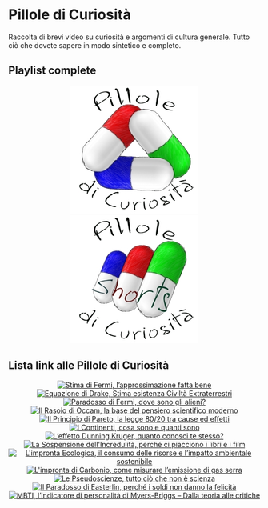 # **Pillole di Curiosità**

Raccolta di brevi video su curiosità e argomenti di cultura generale. Tutto ciò che dovete sapere in modo sintetico e completo.

## **Playlist complete**

<div align="center">
  <a href="https://www.youtube.com/watch?v=hp5HbJyu99s&list=PL8nSPrZb28LQtydTAPQ2NDifmkGimpkYX">    
    <img src="./Immagini/Pillole_di_Curiosita_256.jpg" alt="Pillole di Curiosità">
  </a>     
  <!--
  <a href="https://www.youtube.com/watch?v=K4gf_YanKFk&list=PL8nSPrZb28LTqfTAoRUl4sg6rCbrL2gwE&index=1&t=5s">    
    <img src="./Immagini/Fisica_tutto_ d_un_fiato_256.jpg" alt="Fisica tutto d'un fiato">
  </a> 
  -->
  <a href="https://www.youtube.com/playlist?list=PL8nSPrZb28LTiROF_fMpQehGVJS1CVJ7K">    
    <img src="./Immagini/Pillole_di_Curiosita_Shorts_256.jpg" alt="Flashcards Pillole di Curiosità">
  </a>  
</div>

## **Lista link alle Pillole di Curiosità**

<div align="center">
  <a href="https://www.youtube.com/watch?v=hp5HbJyu99s&list=PL8nSPrZb28LQtydTAPQ2NDifmkGimpkYX">
    <img src="https://i.ytimg.com/vi/hp5HbJyu99s/maxresdefault.jpg" alt="Stima di Fermi, l’approssimazione fatta bene" height="256">
  </a>

  <a href="https://www.youtube.com/watch?v=3_js1SLhORE&list=PL8nSPrZb28LQtydTAPQ2NDifmkGimpkYX">
    <img src="https://i.ytimg.com/vi/3_js1SLhORE/maxresdefault.jpg" alt="Equazione di Drake, Stima esistenza Civiltà Extraterrestri" height="256">
  </a>

  <a href="https://www.youtube.com/watch?v=9Cz_lp2jzSY&list=PL8nSPrZb28LQtydTAPQ2NDifmkGimpkYX">
    <img src="https://i.ytimg.com/vi/9Cz_lp2jzSY/maxresdefault.jpg" alt="Paradosso di Fermi, dove sono gli alieni?" height="256">
  </a>

  <a href="https://www.youtube.com/watch?v=kaR9QCw60R8&list=PL8nSPrZb28LQtydTAPQ2NDifmkGimpkYX">
    <img src="https://i.ytimg.com/vi/kaR9QCw60R8/maxresdefault.jpg" alt="Il Rasoio di Occam, la base del pensiero scientifico moderno" height="256">
  </a>

  <a href="https://www.youtube.com/watch?v=GROFpEHv6R0&list=PL8nSPrZb28LQtydTAPQ2NDifmkGimpkYX">
    <img src="https://i.ytimg.com/vi/GROFpEHv6R0/maxresdefault.jpg" alt="Il Principio di Pareto, la legge 80/20 tra cause ed effetti" height="256">
  </a>

  <a href="https://www.youtube.com/watch?v=QSqsRJPuOGw&list=PL8nSPrZb28LQtydTAPQ2NDifmkGimpkYX">
    <img src="https://i.ytimg.com/vi/QSqsRJPuOGw/maxresdefault.jpg" alt="I Continenti, cosa sono e quanti sono" height="256">
  </a>

  <a href="https://www.youtube.com/watch?v=_KHSzKDSrpg&list=PL8nSPrZb28LQtydTAPQ2NDifmkGimpkYX">
    <img src="https://i.ytimg.com/vi/_KHSzKDSrpg/maxresdefault.jpg" alt="L’effetto Dunning Kruger, quanto conosci te stesso?" height="256">
  </a>

  <a href="https://www.youtube.com/watch?v=tdAIH9fguLM&list=PL8nSPrZb28LQtydTAPQ2NDifmkGimpkYX">
    <img src="https://i.ytimg.com/vi/tdAIH9fguLM/maxresdefault.jpg" alt="La Sospensione dell'Incredulità, perché ci piacciono i libri e i film" height="256">
  </a>

  <a href="https://www.youtube.com/watch?v=0kOeQ8JI_lc&list=PL8nSPrZb28LQtydTAPQ2NDifmkGimpkYX">
    <img src="https://i.ytimg.com/vi/0kOeQ8JI_lc/maxresdefault.jpg" alt="L'impronta Ecologica, il consumo delle risorse e l’impatto ambientale sostenibile" height="256">
  </a>

  <a href="https://www.youtube.com/watch?v=cyw4EUIWRS8&list=PL8nSPrZb28LQtydTAPQ2NDifmkGimpkYX">
    <img src="https://i.ytimg.com/vi/cyw4EUIWRS8/maxresdefault.jpg" alt="L'impronta di Carbonio, come misurare l’emissione di gas serra" height="256">
  </a>

  <a href="https://www.youtube.com/watch?v=k4-_VqIW9I4&list=PL8nSPrZb28LQtydTAPQ2NDifmkGimpkYX">
    <img src="https://i.ytimg.com/vi/k4-_VqIW9I4/maxresdefault.jpg" alt="Le Pseudoscienze, tutto ciò che non è scienza" height="256">
  </a>

  <a href="https://www.youtube.com/watch?v=Bp8Mu59lVsc&list=PL8nSPrZb28LQtydTAPQ2NDifmkGimpkYX">
    <img src="https://i.ytimg.com/vi/Bp8Mu59lVsc/maxresdefault.jpg" alt="Il Paradosso di Easterlin, perché i soldi non danno la felicità" height="256">
  </a>

  <a href="https://www.youtube.com/watch?v=nKxTfZarcvc&list=PL8nSPrZb28LQtydTAPQ2NDifmkGimpkYX">
    <img src="https://i.ytimg.com/vi/nKxTfZarcvc/maxresdefault.jpg" alt="MBTI, l’indicatore di personalità di Myers-Briggs – Dalla teoria alle critiche" height="256">
  </a>
</div>


